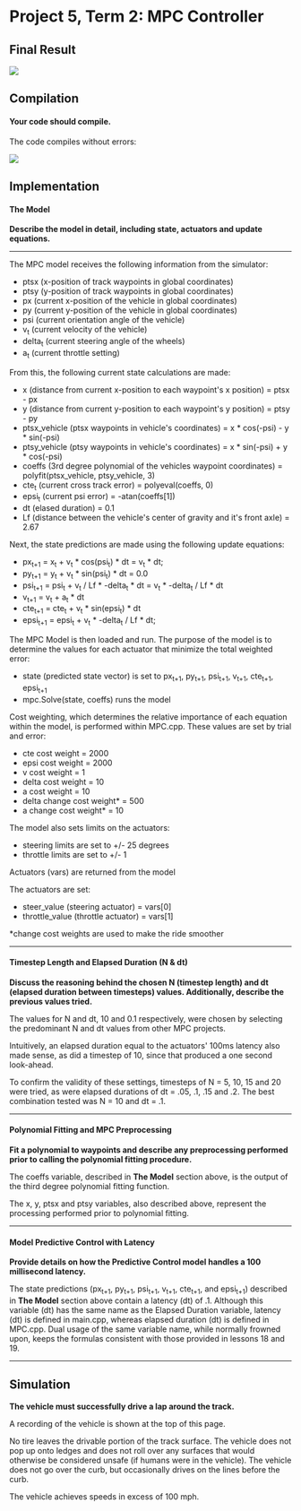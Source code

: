 Project 5, Term 2: MPC Controller
=======================

Final Result
------------

![](media/MPC_Controller.gif)

Compilation
---------

#### Your code should compile.

The code compiles without errors:

![](media/Compile.png)

Implementation
--------

#### The Model

**Describe the model in detail, including state, actuators and update equations.**

-------------------

The MPC model receives the following information from the simulator:
- ptsx (x-position of track waypoints in global coordinates)
- ptsy (y-position of track waypoints in global coordinates)
- px (current x-position of the vehicle in global coordinates)
- py (current y-position of the vehicle in global coordinates)
- psi (current orientation angle of the vehicle)
- v<sub>t</sub> (current velocity of the vehicle)
- delta<sub>t</sub> (current steering angle of the wheels)
- a<sub>t</sub> (current throttle setting)

From this, the following current state calculations are made:
- x (distance from current x-position to each waypoint's x position) = ptsx - px
- y (distance from current y-position to each waypoint's y position) = ptsy - py
- ptsx_vehicle (ptsx waypoints in vehicle's coordinates) = x * cos(-psi) - y * sin(-psi)
- ptsy_vehicle (ptsy waypoints in vehicle's coordinates) = x * sin(-psi) + y * cos(-psi)
- coeffs (3rd degree polynomial of the vehicles waypoint coordinates) = polyfit(ptsx_vehicle, ptsy_vehicle, 3)
- cte<sub>t</sub> (current cross track error) = polyeval(coeffs, 0)
- epsi<sub>t</sub> (current psi error) = -atan(coeffs[1])
- dt (elased duration) = 0.1
- Lf (distance between the vehicle's center of gravity and it's front axle) = 2.67

Next, the state predictions are made using the following update equations:
- px<sub>t+1</sub> = x<sub>t</sub>  + v<sub>t</sub> * cos(psi<sub>t</sub>) * dt = v<sub>t</sub> * dt;
- py<sub>t+1</sub> = y<sub>t</sub> + v<sub>t</sub> * sin(psi<sub>t</sub>) * dt = 0.0
- psi<sub>t+1</sub> = psi<sub>t</sub> + v<sub>t</sub> / Lf * -delta<sub>t</sub> * dt = v<sub>t</sub> * -delta<sub>t</sub> / Lf * dt
- v<sub>t+1</sub> = v<sub>t</sub> + a<sub>t</sub> * dt
- cte<sub>t+1</sub> = cte<sub>t</sub> + v<sub>t</sub> * sin(epsi<sub>t</sub>) * dt
- epsi<sub>t+1</sub> = epsi<sub>t</sub> + v<sub>t</sub> * -delta<sub>t</sub> / Lf * dt;

The MPC Model is then loaded and run.  The purpose of the model is to determine the values for each actuator that minimize the total weighted error:
- state (predicted state vector) is set to px<sub>t+1</sub>, py<sub>t+1</sub>, psi<sub>t+1</sub>, v<sub>t+1</sub>, cte<sub>t+1</sub>, epsi<sub>t+1</sub>
- mpc.Solve(state, coeffs) runs the model

Cost weighting, which determines the relative importance of each equation within the model, is performed within MPC.cpp.  These values are set by trial and error:
- cte cost weight = 2000
- epsi cost weight = 2000
- v cost weight = 1
- delta cost weight = 10
- a cost weight = 10
- delta change cost weight*  = 500
- a change cost weight* = 10

The model also sets limits on the actuators:
- steering limits are set to +/- 25 degrees
- throttle limits are set to +/- 1

Actuators (vars) are returned from the model

The actuators are set:
- steer_value (steering actuator) = vars[0]
- throttle_value (throttle actuator) = vars[1]

*change cost weights are used to make the ride smoother

---------------
#### Timestep Length and Elapsed Duration (N & dt)

**Discuss the reasoning behind the chosen N (timestep length) and dt (elapsed duration between timesteps) values. Additionally, describe the previous values tried.**

The values for N and dt, 10 and 0.1 respectively, were chosen by selecting the predominant N and dt values from other MPC projects. 

Intuitively, an elapsed duration equal to the actuators' 100ms latency also made sense, as did a timestep of 10, since that produced a one second look-ahead.

To confirm the validity of these settings, timesteps of N = 5, 10, 15 and 20 were tried, as were elapsed durations of dt = .05, .1, .15 and .2.  The best combination tested was N = 10 and dt = .1.

---------------
#### Polynomial Fitting and MPC Preprocessing

**Fit a polynomial to waypoints and describe any preprocessing performed prior to calling the polynomial fitting procedure.**

The coeffs variable, described in **The Model** section above, is the output of the third degree polynomial fitting function.

The x, y, ptsx and ptsy variables, also described above, represent the processing performed prior to polynomial fitting.

---------------
#### Model Predictive Control with Latency

**Provide details on how the Predictive Control model handles a 100 millisecond latency.**

The state predictions (px<sub>t+1</sub>, py<sub>t+1</sub>, psi<sub>t+1</sub>, v<sub>t+1</sub>, cte<sub>t+1</sub>, and epsi<sub>t+1</sub>) described in **The Model** section above contain a latency (dt) of .1.  Although this variable (dt) has the same name as the Elapsed Duration variable, latency (dt) is defined in main.cpp, whereas elapsed duration (dt) is defined in MPC.cpp.  Dual usage of the same variable name, while normally frowned upon, keeps the formulas consistent with those provided in lessons 18 and 19.

-------------------

Simulation
-------------------

**The vehicle must successfully drive a lap around the track.**

A recording of the vehicle is shown at the top of this page.

No tire leaves the drivable portion of the track surface. The vehicle does not pop up onto ledges and does not roll over any surfaces that would otherwise be considered unsafe (if humans were in the vehicle).  The vehicle does not go over the curb, but occasionally drives on the lines before the curb.

The vehicle achieves speeds in excess of 100 mph.


